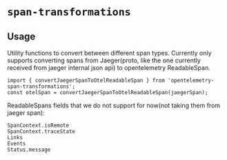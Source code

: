 # `span-transformations`

## Usage
Utility functions to convert between different span types. 
Currently only supports converting spans from Jaeger(proto, like the one currently received from jaeger internal json api) to opentelemetry ReadableSpan.

```
import { convertJaegerSpanToOtelReadableSpan } from 'opentelemetry-span-transformations';
const otelSpan = convertJaegerSpanToOtelReadableSpan(jaegerSpan);
```

ReadableSpans fields that we do not support for now(not taking them from jaeger span):
```
SpanContext.isRemote
SpanContext.traceState
Links
Events
Status.message
```
